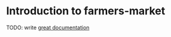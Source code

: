 # Introduction to farmers-market

TODO: write [great documentation](http://jacobian.org/writing/what-to-write/)
